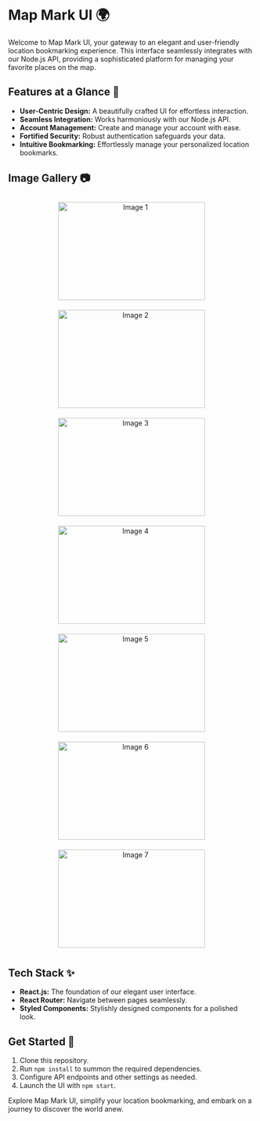 # Map Mark UI 🌍

Welcome to Map Mark UI, your gateway to an elegant and user-friendly location bookmarking experience. This interface seamlessly integrates with our Node.js API, providing a sophisticated platform for managing your favorite places on the map.

## Features at a Glance 🚀

- **User-Centric Design:** A beautifully crafted UI for effortless interaction.
- **Seamless Integration:** Works harmoniously with our Node.js API.
- **Account Management:** Create and manage your account with ease.
- **Fortified Security:** Robust authentication safeguards your data.
- **Intuitive Bookmarking:** Effortlessly manage your personalized location bookmarks.

## Image Gallery 📷

<div align="center">
  <img src="[https://example.com/path/to/your/image1.png](https://github.com/b-alramlawi/map-mark-ui/assets/63581864/7fccf23b-c9df-4d2d-b22e-e80299e320e1)" alt="Image 1" width="300" height="200" style="margin: 10px;">
  <img src="[https://example.com/path/to/your/image2.png](https://github.com/b-alramlawi/map-mark-ui/assets/63581864/ca2ca9c5-0355-48fa-b56f-979515efd4cf)" alt="Image 2" width="300" height="200" style="margin: 10px;">
  <img src="[https://example.com/path/to/your/image3.png](https://github.com/b-alramlawi/map-mark-ui/assets/63581864/0afe6a28-fcd1-4203-b248-afe184a2bc8e)" alt="Image 3" width="300" height="200" style="margin: 10px;">
  <img src="[https://example.com/path/to/your/image3.png](https://github.com/b-alramlawi/map-mark-ui/assets/63581864/f0148763-4d30-430a-a7d9-11d0dbf994da)" alt="Image 4" width="300" height="200" style="margin: 10px;">
  <img src="[https://example.com/path/to/your/image3.png](https://github.com/b-alramlawi/map-mark-ui/assets/63581864/af09a938-d8f4-4070-9336-5ff544ace379)" alt="Image 5" width="300" height="200" style="margin: 10px;">
  <img src="[https://example.com/path/to/your/image3.png](https://github.com/b-alramlawi/map-mark-ui/assets/63581864/02d920d8-9e81-41fe-b16b-ad5592958e3a)" alt="Image 6" width="300" height="200" style="margin: 10px;">
  <img src="[https://example.com/path/to/your/image3.png](https://github.com/b-alramlawi/map-mark-ui/assets/63581864/b8ae9b4a-f91d-490c-b712-0551943f893e)" alt="Image 7" width="300" height="200" style="margin: 10px;">
</div>

## Tech Stack ✨

- **React.js:** The foundation of our elegant user interface.
- **React Router:** Navigate between pages seamlessly.
- **Styled Components:** Stylishly designed components for a polished look.

## Get Started 🌟

1. Clone this repository.
2. Run `npm install` to summon the required dependencies.
3. Configure API endpoints and other settings as needed.
4. Launch the UI with `npm start`.

Explore Map Mark UI, simplify your location bookmarking, and embark on a journey to discover the world anew.
